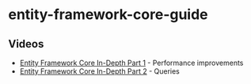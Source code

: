 # entity-framework-core-guide

## Videos
 * [Entity Framework Core In-Depth Part 1](https://youtu.be/Y__n6OOt9IQ) - Performance improvements
 * [Entity Framework Core In-Depth Part 2](https://youtu.be/aJZyfio-kz4) - Queries 